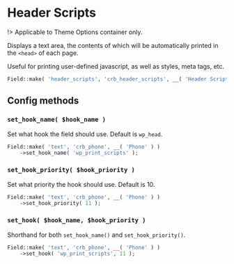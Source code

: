 # Header Scripts

!> Applicable to Theme Options container only.

Displays a text area, the contents of which will be automatically printed in the `<head>` of each page.

Useful for printing user-defined javascript, as well as styles, meta tags, etc.

```php
Field::make( 'header_scripts', 'crb_header_scripts', __( 'Header Scripts' ) )
```

## Config methods

### `set_hook_name( $hook_name )`

Set what hook the field should use. Default is `wp_head`.

```php
Field::make( 'text', 'crb_phone', __( 'Phone' ) )
    ->set_hook_name( 'wp_print_scripts' );
```

### `set_hook_priority( $hook_priority )`

Set what priority the hook should use. Default is 10.

```php
Field::make( 'text', 'crb_phone', __( 'Phone' ) )
    ->set_hook_priority( 11 );
```

### `set_hook( $hook_name, $hook_priority )`

Shorthand for both `set_hook_name()` and `set_hook_priority()`.

```php
Field::make( 'text', 'crb_phone', __( 'Phone' ) )
    ->set_hook( 'wp_print_scripts', 11 );
```

